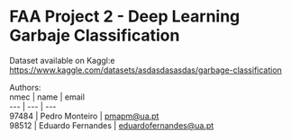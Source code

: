 # FAA Project 2 - Deep Learning Garbaje Classification

Dataset available on Kaggl:e <br>
https://www.kaggle.com/datasets/asdasdasasdas/garbage-classification

Authors:  
nmec  | name             | email                
---   | ---              | ---                   
97484 | Pedro Monteiro     | pmapm@ua.pt      
98512 | Eduardo Fernandes | eduardofernandes@ua.pt
